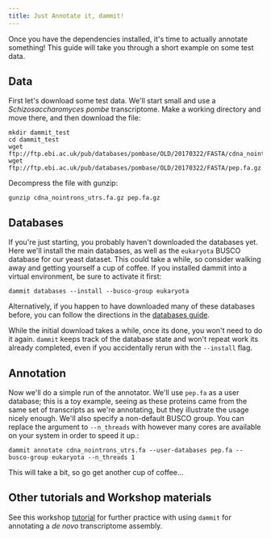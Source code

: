```yaml
---
title: Just Annotate it, dammit!
---
```


Once you have the dependencies installed, it's time to actually
annotate something! This guide will take you through a short example on
some test data. 


## Data

First let's download some test data. We'll start small and use a
*Schizosaccharomyces pombe* transcriptome. Make a working directory and
move there, and then download the file:

```
mkdir dammit_test
cd dammit_test
wget ftp://ftp.ebi.ac.uk/pub/databases/pombase/OLD/20170322/FASTA/cdna_nointrons_utrs.fa.gz
wget ftp://ftp.ebi.ac.uk/pub/databases/pombase/OLD/20170322/FASTA/pep.fa.gz
```

Decompress the file with gunzip:

```
gunzip cdna_nointrons_utrs.fa.gz pep.fa.gz
```

## Databases

If you're just starting, you probably haven't downloaded the databases
yet. Here we'll install the main databases, as well as the
`eukaryota` BUSCO database for our yeast dataset. This could
take a while, so consider walking away and getting yourself a cup of
coffee. If you installed dammit into a virtual environment, be sure to
activate it first:

```
dammit databases --install --busco-group eukaryota
```

Alternatively, if you happen to have downloaded many of these databases
before, you can follow the directions in the [databases
guide](database-usage.md).

While the initial download takes a while, once its done, you won't need
to do it again. `dammit` keeps track of the database state and won't
repeat work its already completed, even if you accidentally rerun with
the `--install` flag.

## Annotation

Now we'll do a simple run of the annotator. We'll use
`pep.fa` as a user database; this is a toy example, seeing
as these proteins came from the same set of transcripts as we're
annotating, but they illustrate the usage nicely enough. We'll also
specify a non-default BUSCO group. You can replace the argument to
`--n_threads` with however many cores are available on your system in
order to speed it up.:

```
dammit annotate cdna_nointrons_utrs.fa --user-databases pep.fa --busco-group eukaryota --n_threads 1
```

This will take a bit, so go get another cup of coffee...

## Other tutorials and Workshop materials

See this workshop [tutorial](https://angus.readthedocs.io/en/2018/dammit_annotation.html) for further practice with using `dammit` for annotating a *de novo* transcriptome assembly.

